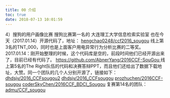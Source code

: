 ```yaml
---
title: 00 介绍
toc: true
date: 2018-07-13 10:01:59
---
```



4）搜狗的用户画像比赛
搜狗比赛第一名的 大连理工大学信息检索实验室 也在今天（2017.01.14）开源代码了，地址：
[hengchao0248/ccf2016_sougou](http://link.zhihu.com/?target=https%3A//github.com/hengchao0248/ccf2016_sougou)
线上第3名的TNT_000，同时也是上面客户用电异常行为分析比赛的二等奖。2017.01.14：刚开始整理的时候，这个代码库是空的，前段时间他们已经开源出来了，目前已经有代码了。
[https://github.com/AbnerYang/2016CCF-SouGou ](http://link.zhihu.com/?target=https%3A//github.com/AbnerYang/2016CCF-SouGou)
线上第5名的The Right队伍的代码和决赛答辩PPT，而且他们还给出了数据下载地址，大赞。同一个团队的几个人分别开源了，链接如下：
[dhdsjy/2016_CCFsougou2](http://link.zhihu.com/?target=https%3A//github.com/dhdsjy/2016_CCFsougou2)
[dhdsjy/2016_CCFsougou](http://link.zhihu.com/?target=https%3A//github.com/dhdsjy/2016_CCFsougou)
[prozhuchen/2016CCF-sougou](http://link.zhihu.com/?target=https%3A//github.com/prozhuchen/2016CCF-sougou)
[coderSkyChen/2016CCF_BDCI_Sougou](http://link.zhihu.com/?target=https%3A//github.com/coderSkyChen/2016CCF_BDCI_Sougou)
复赛第14名的团队：
[admu/CCF_sougou](http://link.zhihu.com/?target=https%3A//github.com/admu/CCF_sougou)
